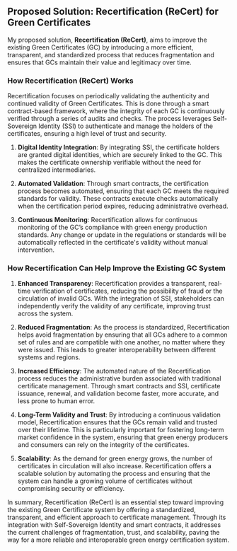 ## Proposed Solution: Recertification (ReCert) for Green Certificates

My proposed solution, **Recertification (ReCert)**, aims to improve the existing Green Certificates (GC) by introducing a more efficient, transparent, and standardized process that reduces fragmentation and ensures that GCs maintain their value and legitimacy over time. 

### How Recertification (ReCert) Works

Recertification focuses on periodically validating the authenticity and continued validity of Green Certificates. This is done through a smart contract-based framework, where the integrity of each GC is continuously verified through a series of audits and checks. The process leverages Self-Sovereign Identity (SSI) to authenticate and manage the holders of the certificates, ensuring a high level of trust and security.

1. **Digital Identity Integration**: By integrating SSI, the certificate holders are granted digital identities, which are securely linked to the GC. This makes the certificate ownership verifiable without the need for centralized intermediaries.
   
2. **Automated Validation**: Through smart contracts, the certification process becomes automated, ensuring that each GC meets the required standards for validity. These contracts execute checks automatically when the certification period expires, reducing administrative overhead.

3. **Continuous Monitoring**: Recertification allows for continuous monitoring of the GC’s compliance with green energy production standards. Any change or update in the regulations or standards will be automatically reflected in the certificate's validity without manual intervention.

### How Recertification Can Help Improve the Existing GC System

1. **Enhanced Transparency**: Recertification provides a transparent, real-time verification of certificates, reducing the possibility of fraud or the circulation of invalid GCs. With the integration of SSI, stakeholders can independently verify the validity of any certificate, improving trust across the system.
   
2. **Reduced Fragmentation**: As the process is standardized, Recertification helps avoid fragmentation by ensuring that all GCs adhere to a common set of rules and are compatible with one another, no matter where they were issued. This leads to greater interoperability between different systems and regions.

3. **Increased Efficiency**: The automated nature of the Recertification process reduces the administrative burden associated with traditional certificate management. Through smart contracts and SSI, certificate issuance, renewal, and validation become faster, more accurate, and less prone to human error.

4. **Long-Term Validity and Trust**: By introducing a continuous validation model, Recertification ensures that the GCs remain valid and trusted over their lifetime. This is particularly important for fostering long-term market confidence in the system, ensuring that green energy producers and consumers can rely on the integrity of the certificates.

5. **Scalability**: As the demand for green energy grows, the number of certificates in circulation will also increase. Recertification offers a scalable solution by automating the process and ensuring that the system can handle a growing volume of certificates without compromising security or efficiency.

In summary, Recertification (ReCert) is an essential step toward improving the existing Green Certificate system by offering a standardized, transparent, and efficient approach to certificate management. Through its integration with Self-Sovereign Identity and smart contracts, it addresses the current challenges of fragmentation, trust, and scalability, paving the way for a more reliable and interoperable green energy certification system.